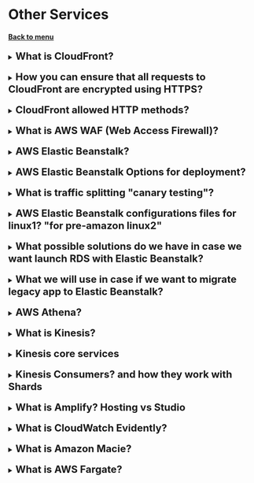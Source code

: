 <h1>Other Services</h1> 
<h4> 

[Back to menu](..%2F..%2FMenu.md)

</h4>

[//]:# (What is CloudFront?)

<details>
    <summary>
        <b><big><big>
            What is CloudFront?
        </big></big></b>
    </summary>

Amazon CloudFront is a web service that speeds up distribution 
of your static and dynamic web content, 
such as .html, .css, .js, and image files, to your users. 
CloudFront delivers your content through a worldwide 
network of data centers called edge locations.

**CloudFront is also a caching technology**

</details>
<br>

[//]:# (How you can ensure that all requests to CloudFront are encrypted using HTTPS?)

<details>
    <summary>
        <b><big><big>
            How you can ensure that all requests to CloudFront are encrypted using HTTPS?
        </big></big></b>
    </summary>

Set the **viewer** protocol policy to redirect HTTP to HTTPS.

**There is only viewer protocol policy in CloudFront**

</details>
<br>

[//]:# (CloudFront allowed HTTP methods?)

<details>
    <summary>
        <b><big><big>
            CloudFront allowed HTTP methods?
        </big></big></b>
    </summary>

- CloudFront forwards only GET and HEAD requests.
- CloudFront forwards only GET, HEAD, and OPTIONS requests.
- CloudFront forwards GET, HEAD, OPTIONS, PUT, PATCH, POST, and DELETE requests.

</details>
<br>

[//]:# (What is AWS WAF?)

<details>
    <summary>
        <b><big><big>
            What is AWS WAF (Web Access Firewall)?
        </big></big></b>
    </summary>

AWS WAF helps protect against common network exploits and bots,
that could affect the availability of products, lead to
breach of security or use excessive amounts of resources.

</details>
<br>

[//]:# (AWS Elastic Beanstalk?)

<details>
    <summary>
        <b><big><big>
            AWS Elastic Beanstalk?
        </big></big></b>
    </summary>

With Elastic Beanstalk, you can quickly deploy and **manage applications 
in the AWS** Cloud without having to learn about the infrastructure 
that runs those applications. 
Elastic Beanstalk reduces management complexity without 
restricting choice or control. 

**You upload your code**, 
and Elastic Beanstalk automatically handles 
the details of capacity provisioning, load balancing,
scaling, and application health monitoring.

Supports tomcat or docker

Elastic Beanstalk automatically created infrastructure, load balancing,
auto-scaling, health monitoring

And you shall have all control

</details>
<br>

[//]:# (AWS Elastic Beanstalk Options for deployment?)

<details>
    <summary>
        <b><big><big>
            AWS Elastic Beanstalk Options for deployment?
        </big></big></b>
    </summary>

- **All at once** (deploys all hosts concurrently)
in case you have four ec2 batches with code v1
they become four ec2 batches with v2
 
![img](https://webmobilez.com/wp-content/uploads/2020/04/image-48.png)

Minuses: 
- Application will be unavailable during migration
- If deploy fail, instances will be in the fail state
- In case of rollback, you need to deploy this by hands

**only suitable for dev and test envs**

---
- **Rolling** (Deploys the new version in batches)
You will separate all instances into batches and then deploy batches
one by one

![img](https://webmobilez.com/wp-content/uploads/2020/04/2020-04-25__08-55-02-1.png)

Minuses:
- capacity will reduce (понижено) on the count of active redeployed batches
- not ideal for business
- if it fails, you will need additional rolling update

---
- **Rolling with additional batch**
  (launches an additional batch of instances and deploys
  the new version in batches)

![img](https://webmobilez.com/wp-content/uploads/2020/04/2020-04-25__09-04-48-1-768x374.png)

- if the update fails, you need to perform an additional rolling update
- performance will not be decreased
- roll back is still spending time, so this is not suitable for critical apps

---
- Immutable (Create new instances, deploy and delete old one)
  **(Blue Green)**

![img](https://webmobilez.com/wp-content/uploads/2020/04/2020-04-25__09-10-32.png)

</details>
<br>

[//]:# (What is traffic splitting "canary testing"?)

<details>
    <summary>
        <b><big><big>
            What is traffic splitting "canary testing"?
        </big></big></b>
    </summary>

in blue-green deployment we can split traffic to versions 
and the choice healthiest version

**SUITABLE ONLY FOR IMMUTABLE DEPLOYMENT**

**is not an option for CodeDeploy on an EC2/on-premises**

</details>
<br>

[//]:# (AWS Elastic Beanstalk configurations files? "for pre-amazon linux2")

<details>
    <summary>
        <b><big><big>
            AWS Elastic Beanstalk configurations files for linux1? "for pre-amazon linux2"
        </big></big></b>
    </summary>

Configuration files can define packages to install, create linux users,
groups, run shell commands, enable services

- can be written in Yaml ot JSON
- must have .config an extension and be inside .ebextensions

For linux2 users recommended to use 
- build-file
  - for commands that run for short period (shell)
  - create this file in the root directory
  - with format <process_name>:<command>
- procfile
  - for long-running apps processes
  - create this file in the root directory
  - same format <process_name>:<command>
- platform hooks
  - run on the chosen stage
  - stored in dedicated directories
  - .platform/hooks/prebuilt for before it builds
  - .platform/hooks/predeploy for after it builds before it deployed
  - .platform/hooks/postdeploy for after it deployed

</details>
<br>

[//]:# (What possible solutions do we have in case we want launch RDS with Elastic Beanstalk?)

<details>
    <summary>
        <b><big><big>
            What possible solutions do we have in case we want launch RDS with Elastic Beanstalk?
        </big></big></b>
    </summary>

we can deploy RDS with Elastic beanstalk
  - but if the environment is terminated, RDS will also be terminated
  - Not good for production (dev test)

we can launch RDS outside Elastic beanstalk
  - we continue running after the environment is terminated
  - will need to add a security group to communicate through port
  - need to provide connection string to your application
  - good for production 

</details>
<br>

[//]:# (What we will use in case if we want to migrate legacy app to Elastic Beanstalk?)

<details>
    <summary>
        <b><big><big>
            What we will use in case if we want to migrate legacy app to Elastic Beanstalk?
        </big></big></b>
    </summary>

Windows Web App Migration Assistant
  - .Net migration Assistant
  - OpenSource

</details>
<br>

[//]:# (AWS Athena?)

<details>
    <summary>
        <b><big><big>
            AWS Athena?
        </big></big></b>
    </summary>

Amazon Athena is an interactive query service that 
makes it simple to analyze data directly in Amazon S3 using standard SQL.

</details>
<br>

[//]:# (What is Kinesis?)

<details>
    <summary>
        <b><big><big>
            What is Kinesis?
        </big></big></b>
    </summary>

Kinesis is a family of services that enables you to collect process and
analyze streaming data in real time

Allows you to build custom apps for your own business needs

</details>
<br>

[//]:# (Kinesis core services?)

<details>
    <summary>
        <b><big><big>
            Kinesis core services
        </big></big></b>
    </summary>

Kinesis streams
(consume data to the shards (коробка))
- Data stream
- Video stream

Kinesis data firehouse
- capture transform and load data streams into AWS data stores

Kinesis Data Analytics
- analyze query and transform streamed data in real time using standard SQL

</details>
<br>

[//]:# (Kinesis Consumers? and how thay work with Shards)

<details>
    <summary>
        <b><big><big>
            Kinesis Consumers? and how they work with Shards
        </big></big></b>
    </summary>

Kinesis Shards:
- The Kinesis Client lib running on your consumers creates a record processor
for each shard 
- if you increase the number of shards, the KCL will add more record processors
- CPU utilization is what should drive the quantity of consumers you have,
NOT SHARDS
- Use an Auto Scaling group and base scaling decisions on CPU load 
on your consumers 

![img](https://docs.aws.amazon.com/images/streams/latest/dev/images/architecture.png)

</details>
<br>

[//]:# (What is Amplify?)

<details>
    <summary>
        <b><big><big>
            What is Amplify? Hosting vs Studio
        </big></big></b>
    </summary>

This is a set of tools and services designed to male full-stack development
easy. 

- create frontend
- create reliable backend (authentication, storage, lambda)
- integrated with AWS services

Amplify Hosting
- Web hosting service
- CI/CD functionality
- Integrations with repos (Git, Bitbucket, CodeCommit)
- HTTPS integration

Amplify Studio
- Simple visual interface
- Create your UI
- maintain and configure backend
- Add features like authentication

https://docs.aws.amazon.com/amplify/latest/userguide/welcome.html

</details>
<br>

[//]:# (What is CloudWatch Evidently?)

<details>
    <summary>
        <b><big><big>
            What is CloudWatch Evidently?
        </big></big></b>
    </summary>

Amazon CloudWatch Evidently is a feature of Amazon CloudWatch 
that allows developers to safely validate new features by serving 
them to a specified percentage of users while rolling out the feature

It helps in monitoring the performance of the new feature to 
decide when to ramp up traffic to users

CloudWatch Evidently can be used for two similar but distinct use-cases: 
- implementing dark launches, also known as feature flags,
- A/B testing

</details>
<br>

[//]:# (What is Amazon Macie?)

<details>
    <summary>
        <b><big><big>
            What is Amazon Macie?
        </big></big></b>
    </summary>

Amazon Macie is a data security service provided by Amazon Web Services (AWS) 
that uses machine learning and pattern matching to 
discover and help protect your sensitive data. 
It’s primarily designed to work with Amazon Simple Storage Service (Amazon S3)

Here are some key features of Amazon Macie:

- Sensitive Data Discovery: Macie can automatically discover and report 
sensitive data stored in Amazon S3. It uses built-in criteria and techniques, 
custom criteria defined by you, or a combination of both.
- Visibility into Data Security Risks: Macie provides visibility into data 
security risks and enables automated protection against those risks.
- Inventory of S3 Buckets: Macie provides an inventory of your S3 buckets 
and automatically evaluates and monitors the buckets for security and access control.
- Findings: If Macie detects a potential issue with the security or privacy of your data,
it generates a finding for you to review and remediate as necessary.
- Statistics and Data: Macie provides statistics and other data that offer 
insight into the security posture of your Amazon S3 data, 
and where sensitive data might reside in your data estate.

SensitiveData:S3Object/Financial - for credit card information
SensitiveData:S3Object/Personal - for personal data

</details>
<br>

[//]:# (What is AWS Fargate?)

<details>
    <summary>
        <b><big><big>
            What is AWS Fargate?
        </big></big></b>
    </summary>

AWS Fargate is a serverless compute engine offered by Amazon Web Services (AWS)
for running containerized applications. 

It enables you to run containers without having 
to manage the underlying infrastructure, 
thereby eliminating the complexity of administrative tasks

</details>
<br>